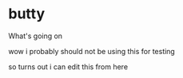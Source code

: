 # butty
What's going on

wow i probably should not be using this for testing

so turns out i can edit this from here
